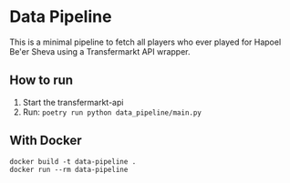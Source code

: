 # Data Pipeline

This is a minimal pipeline to fetch all players who ever played for Hapoel Be'er Sheva using a Transfermarkt API wrapper.

## How to run
1. Start the transfermarkt-api
2. Run: `poetry run python data_pipeline/main.py`

## With Docker
```
docker build -t data-pipeline .
docker run --rm data-pipeline
```